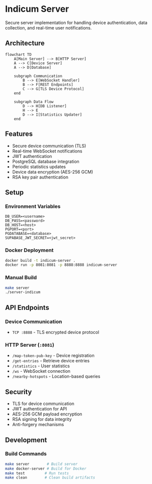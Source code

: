 # Indicum Server

Secure server implementation for handling device authentication, data collection, and real-time user notifications.

## Architecture

```mermaid
flowchart TD
    A[Main Server] --> B[HTTP Server]
    A --> C[Device Server]
    A --> D[Database]
    
    subgraph Communication
        B --> E[WebSocket Handler]
        B --> F[REST Endpoints]
        C --> G[TLS Device Protocol]
    end
    
    subgraph Data Flow
        D --> H[DB Listener]
        H --> E
        D --> I[Statistics Updater]
    end
```

## Features
- Secure device communication (TLS)
- Real-time WebSocket notifications
- JWT authentication
- PostgreSQL database integration
- Periodic statistics updates
- Device data encryption (AES-256 GCM)
- RSA key pair authentication

## Setup

### Environment Variables
```env
DB_USER=<username>
DB_PASS=<password>
DB_HOST=<host>
PGPORT=<port>
PGDATABASE=<database>
SUPABASE_JWT_SECRET=<jwt_secret>
```

### Docker Deployment
```bash
docker build -t indicum-server .
docker run -p 8081:8081 -p 8888:8888 indicum-server
```

### Manual Build
```bash
make server
./server-indicum
```

## API Endpoints

### Device Communication
- `TCP :8888` - TLS encrypted device protocol

### HTTP Server (`:8081`)
- `/map-token-pub-key` - Device registration
- `/get-entries` - Retrieve device entries
- `/statistics` - User statistics
- `/ws` - WebSocket connection
- `/nearby-hotspots` - Location-based queries

## Security
- TLS for device communication
- JWT authentication for API
- AES-256 GCM payload encryption
- RSA signing for data integrity
- Anti-forgery mechanisms

## Development

### Build Commands
```bash
make server        # Build server
make docker-server # Build for Docker
make test         # Run tests
make clean        # Clean build artifacts
```
